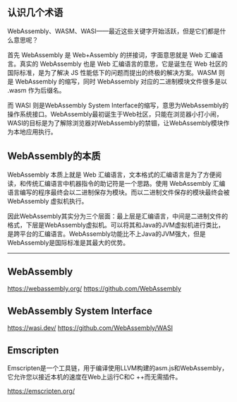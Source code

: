 ## 认识几个术语

WebAssembly、WASM、WASI——最近这些关键字开始活跃，但是它们都是什么意思呢？

首先 WebAssembly 是 Web+Assembly 的拼接词，字面意思就是 Web 汇编语言。真实的 WebAssembly 也是 Web 汇编语言的意思，它是诞生在 Web 社区的国际标准，是为了解决 JS 性能低下的问题而提出的终极的解决方案。WASM 则是 WebAssembly 的缩写，同时 WebAssembly 对应的二进制模块文件很多是以 .wasm 作为后缀名。

而 WASI 则是WebAssembly System Interface的缩写，意思为WebAssembly的操作系统接口。WebAssembly最初诞生于Web社区，只能在浏览器小打小闹，WASI的目标是为了解除浏览器对WebAssembly的禁锢，让WebAssembly模块作为本地应用执行。

## WebAssembly的本质

WebAssembly 本质上就是 Web 汇编语言，文本格式的汇编语言是为了方便阅读，和传统汇编语言中机器指令的助记符是一个思路。使用 WebAssembly 汇编语言编写的程序最终会以二进制保存为模块。而以二进制文件保存的模块最终会被 WebAssembly 虚拟机执行。

因此WebAssembly其实分为三个层面：最上层是汇编语言，中间是二进制文件的格式，下层是WebAssembly虚拟机。可以将其和Java的JVM虚拟机进行类比，是跨平台的汇编语言。WebAssembly功能比不上Java的JVM强大，但是WebAssembly是国际标准是其最大的优势。

---

## WebAssembly

https://webassembly.org/
https://github.com/WebAssembly

## WebAssembly System Interface

https://wasi.dev/
https://github.com/WebAssembly/WASI

## Emscripten

Emscripten是一个工具链，用于编译使用LLVM构建的asm.js和WebAssembly，它允许您以接近本机的速度在Web上运行C和C ++而无需插件。

https://emscripten.org/

